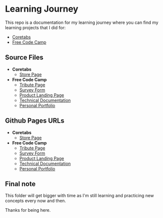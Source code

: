 # Learning Journey

This repo is a documentation for my learning journey where you can find my learning projects that I did for:

- [Coretabs](https://coretabs.net/)
- [Free Code Camp](https://www.freecodecamp.org/)

## Source Files

- **Coretabs**
  - [Store Page](coretabs/store/)
- **Free Code Camp**
  - [Tribute Page](free-code-camp/01-html+css/01-tribute-page/)
  - [Survey Form](free-code-camp/01-html+css/02-survey-form/)
  - [Product Landing Page](free-code-camp/01-html+css/03-product-landing-page/)
  - [Technical Documentation](free-code-camp/01-html+css/04-technical-documentation/)
  - [Personal Portfolio](free-code-camp/01-html+css/05-personal-portfolio/)

## Github Pages URLs

- **Coretabs**
  - [Store Page](coretabs/store/index.html)
- **Free Code Camp**
  - [Tribute Page](free-code-camp/01-html+css/01-tribute-page/index.html)
  - [Survey Form](free-code-camp/01-html+css/02-survey-form/index.html)
  - [Product Landing Page](free-code-camp/01-html+css/03-product-landing-page/index.html)
  - [Technical Documentation](free-code-camp/01-html+css/04-technical-documentation/index.html)
  - [Personal Portfolio](free-code-camp/01-html+css/05-personal-portfolio/index.html)

## Final note

This folder will get bigger with time as I'm still learning and practicing new concepts every now and then.

Thanks for being here.
